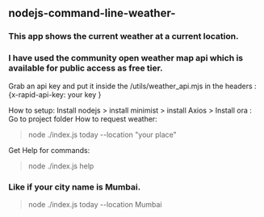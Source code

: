 ## nodejs-command-line-weather-

### This app shows the current weather at a current location.
### I have used the community open weather map api which is available for public access as free tier.

Grab an api key and put it inside the /utils/weather_api.mjs in the headers  : {x-rapid-api-key: your key }

How to setup: 
Install nodejs > install minimist > install Axios > Install ora : Go to project folder 
How to request weather: 
> node ./index.js today --location "your place"

Get Help for commands:
>node ./index.js help

### Like if your city name is Mumbai.
> node ./index.js today --location Mumbai

